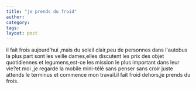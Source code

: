 ```yaml
---
title: "je prends du froid"
author:
category: 
tags: 
layout: post
---
```

il fait frois aujourd'hui ,mais du soleil clair,peu de personnes dans l'autobus la plus part sont les veille dames,elles discutent les prix des objet quotidiennes et legumens,est-ce les mission le plus important dans leur vie?et moi ,je regarde la mobile mini-télé sans penser sans croir juste attends le terminus et commence mon travail.il fait froid dehors,je prends du frois.

